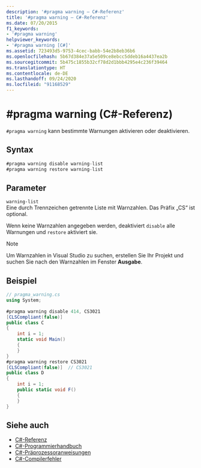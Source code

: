 ```yaml
---
description: '#pragma warning – C#-Referenz'
title: '#pragma warning – C#-Referenz'
ms.date: 07/20/2015
f1_keywords:
- '#pragma warning'
helpviewer_keywords:
- '#pragma warning [C#]'
ms.assetid: 723493d5-9753-4cec-babb-54e2b8eb36b6
ms.openlocfilehash: 5b67d384e37a5e509ce8ebcc5ddeb16a4437ea2b
ms.sourcegitcommit: 5b475c1855b32cf78d2d1bbb4295e4c236f39464
ms.translationtype: HT
ms.contentlocale: de-DE
ms.lasthandoff: 09/24/2020
ms.locfileid: "91168529"
---
```

# <a name="pragma-warning-c-reference"></a>#pragma warning (C#-Referenz)

`#pragma warning` kann bestimmte Warnungen aktivieren oder deaktivieren.  
  
## <a name="syntax"></a>Syntax  
  
```csharp
#pragma warning disable warning-list  
#pragma warning restore warning-list  
```  
  
## <a name="parameters"></a>Parameter  

 `warning-list`  
 Eine durch Trennzeichen getrennte Liste mit Warnzahlen. Das Präfix „CS“ ist optional.  
  
 Wenn keine Warnzahlen angegeben werden, deaktiviert `disable` alle Warnungen und `restore` aktiviert sie.  
  
> [!NOTE]
> Um Warnzahlen in Visual Studio zu suchen, erstellen Sie Ihr Projekt und suchen Sie nach den Warnzahlen im Fenster **Ausgabe**.  
  
## <a name="example"></a>Beispiel  
  
```csharp
// pragma_warning.cs  
using System;  
  
#pragma warning disable 414, CS3021  
[CLSCompliant(false)]  
public class C  
{  
    int i = 1;  
    static void Main()  
    {  
    }  
}  
#pragma warning restore CS3021  
[CLSCompliant(false)]  // CS3021  
public class D  
{  
    int i = 1;  
    public static void F()  
    {  
    }  
}  
```  
  
## <a name="see-also"></a>Siehe auch

- [C#-Referenz](../index.md)
- [C#-Programmierhandbuch](../../programming-guide/index.md)
- [C#-Präprozessoranweisungen](./index.md)
- [C#-Compilerfehler](../compiler-messages/index.md)
